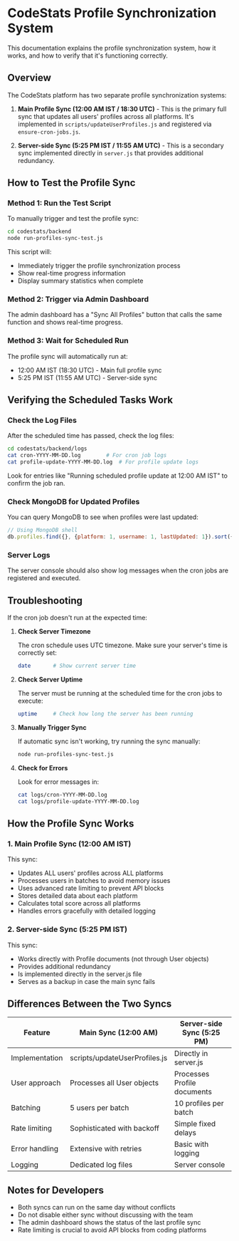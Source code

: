# CodeStats Profile Synchronization System

This documentation explains the profile synchronization system, how it works, and how to verify that it's functioning correctly.

## Overview

The CodeStats platform has two separate profile synchronization systems:

1. **Main Profile Sync (12:00 AM IST / 18:30 UTC)** - This is the primary full sync that updates all users' profiles across all platforms. It's implemented in `scripts/updateUserProfiles.js` and registered via `ensure-cron-jobs.js`.

2. **Server-side Sync (5:25 PM IST / 11:55 AM UTC)** - This is a secondary sync implemented directly in `server.js` that provides additional redundancy.

## How to Test the Profile Sync

### Method 1: Run the Test Script

To manually trigger and test the profile sync:

```bash
cd codestats/backend
node run-profiles-sync-test.js
```

This script will:
- Immediately trigger the profile synchronization process
- Show real-time progress information
- Display summary statistics when complete

### Method 2: Trigger via Admin Dashboard

The admin dashboard has a "Sync All Profiles" button that calls the same function and shows real-time progress.

### Method 3: Wait for Scheduled Run

The profile sync will automatically run at:
- 12:00 AM IST (18:30 UTC) - Main full profile sync
- 5:25 PM IST (11:55 AM UTC) - Server-side sync

## Verifying the Scheduled Tasks Work

### Check the Log Files

After the scheduled time has passed, check the log files:

```bash
cd codestats/backend/logs
cat cron-YYYY-MM-DD.log        # For cron job logs
cat profile-update-YYYY-MM-DD.log  # For profile update logs
```

Look for entries like "Running scheduled profile update at 12:00 AM IST" to confirm the job ran.

### Check MongoDB for Updated Profiles

You can query MongoDB to see when profiles were last updated:

```javascript
// Using MongoDB shell
db.profiles.find({}, {platform: 1, username: 1, lastUpdated: 1}).sort({lastUpdated: -1}).limit(10)
```

### Server Logs

The server console should also show log messages when the cron jobs are registered and executed.

## Troubleshooting

If the cron job doesn't run at the expected time:

1. **Check Server Timezone**
   
   The cron schedule uses UTC timezone. Make sure your server's time is correctly set:
   
   ```bash
   date       # Show current server time
   ```

2. **Check Server Uptime**
   
   The server must be running at the scheduled time for the cron jobs to execute:
   
   ```bash
   uptime     # Check how long the server has been running
   ```

3. **Manually Trigger Sync**
   
   If automatic sync isn't working, try running the sync manually:
   
   ```bash
   node run-profiles-sync-test.js
   ```

4. **Check for Errors**
   
   Look for error messages in:
   
   ```bash
   cat logs/cron-YYYY-MM-DD.log
   cat logs/profile-update-YYYY-MM-DD.log
   ```

## How the Profile Sync Works

### 1. Main Profile Sync (12:00 AM IST)

This sync:
- Updates ALL users' profiles across ALL platforms
- Processes users in batches to avoid memory issues
- Uses advanced rate limiting to prevent API blocks
- Stores detailed data about each platform
- Calculates total score across all platforms
- Handles errors gracefully with detailed logging

### 2. Server-side Sync (5:25 PM IST)

This sync:
- Works directly with Profile documents (not through User objects)
- Provides additional redundancy
- Is implemented directly in the server.js file
- Serves as a backup in case the main sync fails

## Differences Between the Two Syncs

| Feature | Main Sync (12:00 AM) | Server-side Sync (5:25 PM) |
|---------|--------------------|-----------------------|
| Implementation | scripts/updateUserProfiles.js | Directly in server.js |
| User approach | Processes all User objects | Processes Profile documents |
| Batching | 5 users per batch | 10 profiles per batch |
| Rate limiting | Sophisticated with backoff | Simple fixed delays |
| Error handling | Extensive with retries | Basic with logging |
| Logging | Dedicated log files | Server console |

## Notes for Developers

- Both syncs can run on the same day without conflicts
- Do not disable either sync without discussing with the team
- The admin dashboard shows the status of the last profile sync
- Rate limiting is crucial to avoid API blocks from coding platforms 